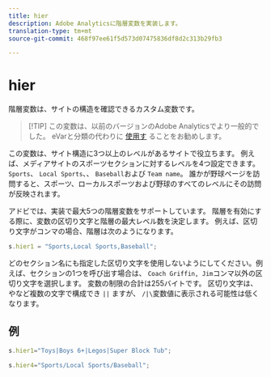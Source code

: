 ```yaml
---
title: hier
description: Adobe Analyticsに階層変数を実装します。
translation-type: tm+mt
source-git-commit: 468f97ee61f5d573d07475836df8d2c313b29fb3

---
```



# hier

階層変数は、サイトの構造を確認できるカスタム変数です。

> [!TIP] この変数は、以前のバージョンのAdobe Analyticsでより一般的でした。 eVarと分類の代わりに [使用す](evar.md) ることをお勧めします。

この変数は、サイト構造に3つ以上のレベルがあるサイトで役立ちます。 例えば、メディアサイトのスポーツセクションに対するレベルを4つ設定できます。 `Sports`、 `Local Sports`、、 `Baseball`および `Team name`。 誰かが野球ページを訪問すると、スポーツ、ローカルスポーツおよび野球のすべてのレベルにその訪問が反映されます。

アドビでは、実装で最大5つの階層変数をサポートしています。 階層を有効にする際に、変数の区切り文字と階層の最大レベル数を決定します。 例えば、区切り文字がコンマの場合、階層は次のようになります。

```js
s.hier1 = "Sports,Local Sports,Baseball";
```

どのセクション名にも指定した区切り文字を使用しないようにしてください。例えば、セクションの1つを呼び出す場合は、 `Coach Griffin, Jim`コンマ以外の区切り文字を選択します。 変数の制限の合計は255バイトです。 区切り文字は、やなど複数の文字で構成でき `||` ますが、 `/|\`変数値に表示される可能性は低くなります。

## 例

```js
s.hier1="Toys|Boys 6+|Legos|Super Block Tub";
```

```js
s.hier4="Sports/Local Sports/Baseball";
```
